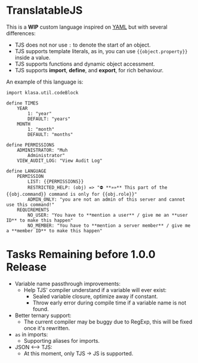 # TranslatableJS

This is a **WIP** custom language inspired on [YAML](http://yaml.org/) but with several differences:

- TJS does not nor use `:` to denote the start of an object.
- TJS supports template literals, as in, you can use `{{object.property}}` inside a value.
- TJS supports functions and dynamic object accessment.
- TJS supports **import**, **define**, and **export**, for rich behaviour.

An example of this language is:

```
import klasa.util.codeBlock

define TIMES
    YEAR
        1: "year"
        DEFAULT: "years"
    MONTH
        1: "month"
        DEFAULT: "months"

define PERMISSIONS
    ADMINISTRATOR: "Muh
        Administrator"
    VIEW_AUDIT_LOG: "View Audit Log"

define LANGUAGE
    PERMISSION
        LIST: {{PERMISSIONS}}
        RESTRICTED_HELP: (obj) => "⛔ **»»** This part of the {{obj.command}} command is only for {{obj.role}}"
        ADMIN_ONLY: "you are not an admin of this server and cannot use this command!"
    REQUIREMENTS
        NO_USER: "You have to **mention a user** / give me an **user ID** to make this happen"
        NO_MEMBER: "You have to **mention a server member** / give me a **member ID** to make this happen"
```

# Tasks Remaining before 1.0.0 Release

- Variable name passthrough improvements:
    - Help TJS' compiler understand if a variable will ever exist:
        - Sealed variable closure, optimize away if constant.
        - Throw early error during compile time if a variable name is not found.
- Better ternary support:
    - The current compiler may be buggy due to RegExp, this will be fixed once it's rewritten.
- `as` in imports:
    - Supporting aliases for imports.
- JSON ⟷ TJS:
    - At this moment, only TJS → JS is supported.
